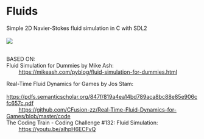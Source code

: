 <html>
<head>
</head>

<body>

<h1>Fluids</h1>
Simple 2D Navier-Stokes fluid simulation in C with SDL2
</br>
</br>

<img src="https://thumbs.gfycat.com/SoulfulGrippingHorseshoebat-mobile.mp4">

</br>
</br>

BASED ON:</br>
Fluid Simulation for Dummies by Mike Ash:</br>
&emsp;&emsp;    https://mikeash.com/pyblog/fluid-simulation-for-dummies.html</br>

Real-Time Fluid Dynamics for Games by Jos Stam:</br>
&emsp;&emsp;    https://pdfs.semanticscholar.org/847f/819a4ea14bd789aca8bc88e85e906cfc657c.pdf</br>
&emsp;&emsp;    https://github.com/CFusion-zz/Real-Time-Fluid-Dynamics-for-Games/blob/master/code</br>
The Coding Train - Coding Challenge #132: Fluid Simulation:</br>
&emsp;&emsp;	https://youtu.be/alhpH6ECFvQ</br></br>


</body>
</html>